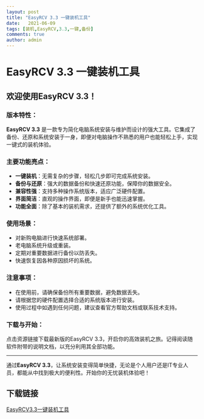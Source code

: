 ```yaml
---
layout: post
title: "EasyRCV 3.3 一键装机工具"
date:   2021-06-09
tags: [装机,EasyRCV,3.3,一键,备份]
comments: true
author: admin
---
```

# EasyRCV 3.3 一键装机工具

## 欢迎使用EasyRCV 3.3！

### 版本特性：
**EasyRCV 3.3** 是一款专为简化电脑系统安装与维护而设计的强大工具。它集成了备份、还原和系统安装于一身，即便对电脑操作不熟悉的用户也能轻松上手，实现一键式的装机体验。

### 主要功能亮点：

- **一键装机**：无需复杂的步骤，轻松几步即可完成系统安装。
- **备份与还原**：强大的数据备份和快速还原功能，保障你的数据安全。
- **兼容性强**：支持多种操作系统版本，适应广泛硬件配置。
- **界面简洁**：直观的操作界面，即便是新手也能迅速掌握。
- **功能全面**：除了基本的装机需求，还提供了额外的系统优化工具。

### 使用场景：

- 对新购电脑进行快速系统部署。
- 老电脑系统升级或重装。
- 定期对重要数据进行备份以防丢失。
- 快速恢复因各种原因损坏的系统。

### 注意事项：

- 在使用前，请确保备份所有重要数据，避免数据丢失。
- 请根据您的硬件配置选择合适的系统版本进行安装。
- 使用过程中如遇到任何问题，建议查看官方帮助文档或联系技术支持。

### 下载与开始：

点击资源链接下载最新版的EasyRCV 3.3，开启你的高效装机之旅。记得阅读随软件附带的说明文档，以充分利用其全部功能。

---

通过**EasyRCV 3.3**，让系统安装变得简单快捷，无论是个人用户还是IT专业人员，都能从中找到极大的便利性。开始你的无忧装机体验吧！

## 下载链接

[EasyRCV3.3一键装机工具](https://pan.quark.cn/s/c2ab7fcc70d2)